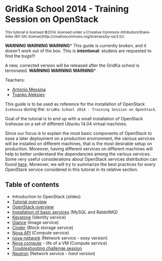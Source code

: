 GridKa School 2014 - Training Session on OpenStack
==================================================

<sub>
   This tutorial is licensed ©2014, licensed under a
   [Creative Commons Attribution/Share-Alike (BY-SA) license](http://creativecommons.org/licenses/by-sa/3.0/).
</sub>

**WARNING WARNING WARNING***
This guide is currently *broken*, and it doesn't work out of the
box. This is **intentional**: studens are requested to find the
bugs!!!

A new, corrected version will be released after the GridKa school is terminated.
**WARNING WARNING WARNING***

Teachers:

* [Antonio Messina](mailto:antonio.s.messina@gmail.com)
* [Tyanko Aleksiev](mailto:tyanko.alexiev@gmail.com)


This guide is to be used as reference for the installation of
OpenStack `Icehouse` during the: `GridKa School 2014 - Training Session
on OpenStack`.

Goal of the tutorial is to end up with a small installation of
OpenStack Icehouse on a set of different Ubuntu 14.04 virtual
machines.

Since our focus is to explain the most basic components of OpenStack
to ease a later deployment on a production environment, the various
services will be installed on different machines, that is the most
desirable setup on production. Moreover, having different services on
different machines will help to better understand the dependencies
among the various services. Some very useful considerations about OpenStack
services distribution can found [here](http://docs.openstack.org/openstack-ops/content/cloud_controller_design.html).
Moreover, we will try to summarize the best practices for every OpenStack
service considered in this tutorial in its relative section. 

Table of contents
-----------------

* Introduction to OpenStack (slides)
* [Tutorial overview](tutorial/overview.rst)
* [OpenStack overview](tutorial/openstack_overview.rst)
* [Installation of basic services](tutorial/basic_services.rst) (MySQL and RabbitMQ)
* [Keystone](tutorial/keystone.rst) (Identity service)
* [Glance](tutorial/glance.rst) (Image service)
* [Cinder](tutorial/cinder.rst) (Block storage service)
* [Nova API](tutorial/nova_api.rst) (Compute service)
* [nova-network](tutorial/nova_network.rst) (Network service - *easy* version)
* [Nova compute](tutorial/nova_compute.rst) - life of a VM (Compute service)
* [Troubleshooting challenge session](tutorial/troubleshooting1.rst)
* [Neutron](tutorial/neutron.rst) (Network service - *hard* version)
